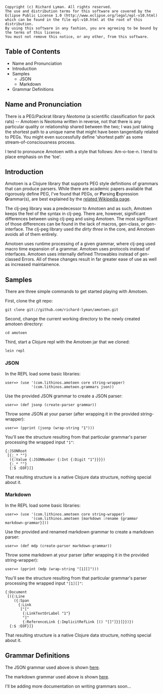 
    Copyright (c) Richard Lyman. All rights reserved.
    The use and distribution terms for this software are covered by the
    Eclipse Public License 1.0 (http://www.eclipse.org/legal/epl-v10.html)
    which can be found in the file epl-v10.html at the root of this distribution.
    By using this software in any fashion, you are agreeing to be bound by
    the terms of this license.
    You must not remove this notice, or any other, from this software.

<h2>Table of Contents</h2>

*   Name and Pronunciation
*   Introduction
*   Samples
    *   JSON
    *   Markdown
*   Grammar Definitions

<h2>Name and Pronunciation</h2>

There is a PEG/Packrat library *Neotoma* (a scientific classification for pack 
rats) -- Amotoen is Neotoma written in reverse, not that there is any particular 
quality or relationship shared between the two; I was just taking the shortest path 
to a unique name that might have been tangentially related to PEGs. You might even 
successfully define 'shortest path' as some stream-of-consciousness process.

I tend to pronounce Amotoen with a style that follows: Am-o-toe-n.
I tend to place emphasis on the 'toe'.


<h2>Introduction</h2>

Amotoen is a Clojure library that supports PEG style definitions of grammars that can produce parsers.
While there are academic papers available that rigorously define PEG, I've found
that PEGs, or **P**arsing **E**xpression **G**rammar(s), are best explained by the 
[related Wikipedia page](http://en.wikipedia.org/wiki/Parsing_expression_grammar).

The clj-peg library was a predecessor to Amotoen and as such, Amotoen keeps the 
feel of the syntax in clj-peg. There are, however, significant differences between 
using clj-peg and using Amotoen. The most significant of those differences can be 
found in the lack of macros, gen-class, or gen-interface. The clj-peg library used
*the dirty three* in the core, and Amotoen avoids all of them entirely.

Amotoen uses runtime processing of a given grammar, where clj-peg used macro 
time expansion of a grammar. Amotoen uses protocols instead of interfaces. Amotoen
uses internally defined Throwables instead of gen-classed Errors. All of these changes
result in far greater ease of use as well as increased maintainence.


<h2>Samples</h2>

There are three simple commands to get started playing with Amotoen.

First, clone the git repo:

    git clone git://github.com/richard-lyman/amotoen.git

Second, change the current working directory to the newly created amotoen directory:

    cd amotoen

Third, start a Clojure repl with the Amotoen jar that we cloned:

    lein repl

<h3>JSON</h3>

In the REPL load some basic libraries:

    user=> (use '(com.lithinos.amotoen core string-wrapper) 
                '(com.lithinos.amotoen.grammars json))
    
Use the provided JSON grammar to create a JSON parser:

    user=> (def jsonp (create-parser grammar))

Throw some JSON at your parser (after wrapping it in the provided string-wrapper):

    user=> (pprint (jsonp (wrap-string "1")))

You'll see the structure resulting from that particular grammar's parser processing the wrapped input `"1"`:

    {:JSONRoot
     [{:_* ""}
      ({:Value {:JSONNumber {:Int {:Digit "1"}}}})
      {:_* ""}
      {:$ :EOF}]}

That resulting structure is a native Clojure data structure, nothing special about it.


<h3>Markdown</h3>

In the REPL load some basic libraries:

    user=> (use '(com.lithinos.amotoen core string-wrapper)
                '(com.lithinos.amotoen [markdown :rename {grammar markdown-grammar}]))

Use the provided and renamed markdown grammar to create a markdown parser:

    user=> (def mdp (create-parser markdown-grammar))

Throw some markdown at your parser (after wrapping it in the provided string-wrapper):

    user=> (pprint (mdp (wrap-string "[1][]")))

You'll see the structure resulting from that particular grammar's parser processing the wrapped input `"[1][]"`:

    {:Document
     [({:Line
        ({:Span
          {:Link
           ["["
            {:LinkTextOrLabel "1"}
            "]"
            {:ReferenceLink {:ImplicitRefLink [() "[]"]}}]}})})
      {:$ :EOF}]}

That resulting structure is a native Clojure data structure, nothing special about it.


<h2>Grammar Definitions</h2>

The JSON grammar used above is shown [here](http://github.com/richard-lyman/amotoen/blob/master/src/com/lithinos/amotoen/grammars/json.clj#L11-48).

The markdown grammar used above is shown [here](http://github.com/richard-lyman/amotoen/blob/master/src/com/lithinos/amotoen/markdown.clj#L11-75).

I'll be adding more documentation on writing grammars soon...

